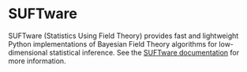 # SUFTware

SUFTware (Statistics Using Field Theory) provides fast and lightweight Python
implementations of Bayesian Field Theory algorithms for low-dimensional
statistical inference. See the  [SUFTware documentation](docs/_build/html/index.html) for more information.
